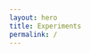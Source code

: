 ```yaml
---
layout: hero
title: Experiments
permalink: /
---
```


<div class="container">
<section class="row main-section">
    <div id="root"></div>
</section>
</div>